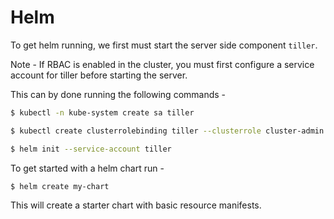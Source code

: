 # Helm

To get helm running, we first must start the server side component `tiller`. 

Note - If RBAC is enabled in the cluster, you must first configure a service account for tiller before starting the server.

This can by done running the following commands - 

```bash
$ kubectl -n kube-system create sa tiller

$ kubectl create clusterrolebinding tiller --clusterrole cluster-admin --serviceaccount=kube-system:tiller

$ helm init --service-account tiller
```

To get started with a helm chart run -

```bash
$ helm create my-chart
```

This will create a starter chart with basic resource manifests.